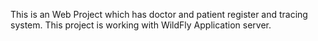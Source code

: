 This is an Web Project which has doctor and patient register and tracing system.
This project is working with WildFly Application server.
